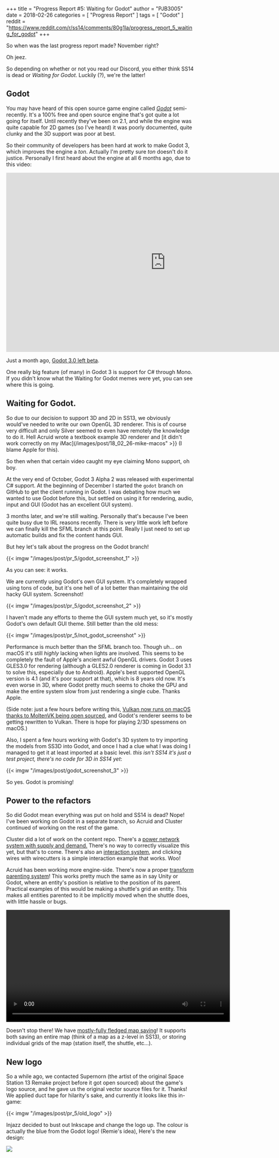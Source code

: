 +++
title = "Progress Report #5: Waiting for Godot"
author = "PJB3005"
date = 2018-02-26
categories = [
	"Progress Report"
]
tags = [
	"Godot"
]
reddit = "https://www.reddit.com/r/ss14/comments/80g1la/progress_report_5_waiting_for_godot"
+++

So when was the last progress report made? November right?

Oh jeez.

<!--more-->

So depending on whether or not you read our Discord, you either think SS14 is dead or *Waiting for Godot*. Luckily (?), we're the latter!

## Godot

You may have heard of this open source game engine called [*Godot*](https://godotengine.org/) semi-recently. It's a 100% free and open source engine that's got quite a lot going for itself. Until recently they've been on 2.1, and while the engine was quite capable for 2D games (so I've heard) it was poorly documented, quite clunky and the 3D support was poor at best.

So their community of developers has been hard at work to make Godot 3, which improves the engine a _ton_. Actually I'm pretty sure _ton_ doesn't do it justice. Personally I first heard about the engine at all 6 months ago, due to this video:

<iframe width="854" height="480" src="https://www.youtube.com/embed/XptlVErsL-o" frameborder="0" allow="autoplay; encrypted-media" allowfullscreen></iframe>

Just a month ago, [Godot 3.0 left beta](https://godotengine.org/article/godot-3-0-released).

One really big feature (of many) in Godot 3 is support for C# through Mono. If you didn't know what the Waiting for Godot memes were yet, you can see where this is going.

## Waiting for Godot.

So due to our decision to support 3D and 2D in SS13, we obviously would've needed to write our own OpenGL 3D renderer. This is of course very difficult and only Silver seemed to even have remotely the knowledge to do it. Hell Acruid wrote a textbook example 3D renderer and [it didn't work correctly on my iMac](/images/post/18_02_26-mike-macos" >}} (I blame Apple for this).

So then when that certain video caught my eye claiming Mono support, oh boy.

At the very end of October, Godot 3 Alpha 2 was released with experimental C# support. At the beginning of December I started the `godot` branch on GitHub to get the client running in Godot. I was debating how much we wanted to use Godot before this, but settled on using it for rendering, audio, input and GUI (Godot has an excellent GUI system).

3 months later, and we're still waiting. Personally that's because I've been quite busy due to IRL reasons recently. There is very little work left before we can finally kill the SFML branch at this point. Really I just need to set up automatic builds and fix the content hands GUI.

But hey let's talk about the progress on the Godot branch!

{{< imgw "/images/post/pr_5/godot_screenshot_1" >}}

As you can see: it works.

We are currently using Godot's own GUI system. It's completely wrapped using tons of code, but it's one hell of a lot better than maintaining the old hacky GUI system. Screenshot!

{{< imgw "/images/post/pr_5/godot_screenshot_2" >}}

I haven't made any efforts to theme the GUI system much yet, so it's mostly Godot's own default GUI theme. Still better than the old mess:

{{< imgw "/images/post/pr_5/not_godot_screenshot" >}}

Performance is much better than the SFML branch too. Though uh... on macOS it's still _highly_ lacking when lights are involved. This seems to be completely the fault of Apple's ancient awful OpenGL drivers. Godot 3 uses GLES3.0 for rendering (although a GLES2.0 renderer is coming in Godot 3.1 to solve this, especially due to Android). Apple's best supported OpenGL version is 4.1 (and it's poor support at that), which is 8 years old now. It's even worse in 3D, where Godot pretty much seems to choke the GPU and make the entire system slow from just rendering a single cube. Thanks Apple.

(Side note: just a few hours before writing this, [Vulkan now runs on macOS thanks to MoltenVK being open sourced](https://www.khronos.org/news/press/vulkan-applications-enabled-on-apple-platforms), and Godot's renderer seems to be getting rewritten to Vulkan. There is hope for playing 2/3D spessmens on macOS.)

Also, I spent a few hours working with Godot's 3D system to try importing the models from SS3D into Godot, and once I had a clue what I was doing I managed to get it at least imported at a basic level. _this isn't SS14 it's just a test project, there's no code for 3D in SS14 yet_:

{{< imgw "/images/post/godot_screenshot_3" >}}

So yes. Godot is promising!

## Power to the refactors

So did Godot mean everything was put on hold and SS14 is dead? Nope! I've been working on Godot in a separate branch, so Acruid and Cluster continued of working on the rest of the game.

Cluster did a lot of work on the content repo. There's a [power network system with supply and demand.](https://github.com/space-wizards/space-station-14-content/pull/25) There's no way to correctly visualize this yet, but that's to come. There's also an [interaction system](https://github.com/space-wizards/space-station-14-content/pull/26), and clicking wires with wirecutters is a simple interaction example that works. Woo!

Acruid has been working more engine-side. There's now a proper [transform parenting system](https://github.com/space-wizards/space-station-14/pull/522)! This works pretty much the same as in say Unity or Godot, where an entity's position is relative to the position of its parent. Practical examples of this would be making a shuttle's grid an entity. This makes all entities parented to it be implicitly moved when the shuttle does, with little hassle or bugs.

<center><video src="/video/18_02_28-spinner.mp4" controls height=300></video></center>

Doesn't stop there! We have [mostly-fully fledged map saving](https://github.com/space-wizards/space-station-14/pull/523)! It supports both saving an entire map (think of a map as a z-level in SS13), or storing individual grids of the map (station itself, the shuttle, etc...).

## New logo

So a while ago, we contacted Supernorn (the artist of the original Space Station 13 Remake project before it got open sourced) about the game's logo source, and he gave us the original vector source files for it. Thanks! We applied duct tape for hilarity's sake, and currently it looks like this in-game:

{{< imgw "/images/post/pr_5/old_logo" >}}

Injazz decided to bust out Inkscape and change the logo up. The colour is actually the blue from the Godot logo! (Remie's idea), Here's the new design:

![](/images/post/pr_5/logo.svg)